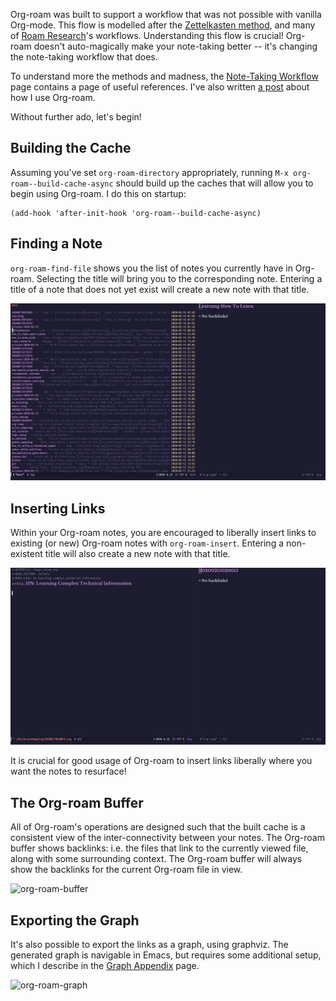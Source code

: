 Org-roam was built to support a workflow that was not possible with
vanilla Org-mode. This flow is modelled after the [Zettelkasten
method][zettelkasten], and many of [Roam Research][roam]'s workflows.
Understanding this flow is crucial! Org-roam doesn't auto-magically
make your note-taking better -- it's changing the note-taking workflow
that does.

To understand more the methods and madness, the [Note-Taking
Workflow][appendix:ntw] page contains a page of useful references.
I've also written [a post][jethro-blog-post] about how I use Org-roam.

Without further ado, let's begin!

## Building the Cache

Assuming you've set `org-roam-directory` appropriately, running `M-x
org-roam--build-cache-async` should build up the caches that will
allow you to begin using Org-roam. I do this on startup:

```emacs-lisp
(add-hook 'after-init-hook 'org-roam--build-cache-async)
```

## Finding a Note

`org-roam-find-file` shows you the list of notes you currently have in
Org-roam. Selecting the title will bring you to the corresponding
note. Entering a title of a note that does not yet exist will create a
new note with that title.

![org-roam-find-file](images/org-roam-find-file.gif)

## Inserting Links

Within your Org-roam notes, you are encouraged to liberally insert
links to existing (or new) Org-roam notes with `org-roam-insert`.
Entering a non-existent title will also create a new note with that
title.

![org-roam-insert](images/org-roam-insert-filetag.gif)

It is crucial for good usage of Org-roam to insert links liberally
where you want the notes to resurface!

## The Org-roam Buffer

All of Org-roam's operations are designed such that the built cache is
a consistent view of the inter-connectivity between your notes. The
Org-roam buffer shows backlinks: i.e. the files that link to the
currently viewed file, along with some surrounding context. The
Org-roam buffer will always show the backlinks for the current
Org-roam file in view.

![org-roam-buffer](images/org-roam-buffer.gif)

## Exporting the Graph

It's also possible to export the links as a graph, using graphviz. The
generated graph is navigable in Emacs, but requires some additional
setup, which I describe in the [Graph Appendix][appendix:graph-setup]
page.

![org-roam-graph](images/org-roam-graph.gif)

[zettelkasten]: https://zettelkasten.de/
[appendix:ntw]: notetaking_workflow.md
[appendix:graph-setup]: graph_setup.md
[roam]: https://www.roamresearch.com/
[jethro-blog-post]: https://blog.jethro.dev/posts/how_to_take_smart_notes_org/
